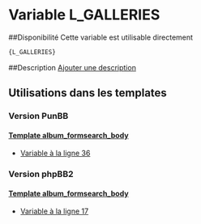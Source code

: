 # Variable L_GALLERIES

##Disponibilité
Cette variable est utilisable directement

```html
{L_GALLERIES}
```

##Description
[Ajouter une description](https://fa-tvars.appspot.com/var/L_GALLERIES)

## Utilisations dans les templates

### Version PunBB

#### [Template album_formsearch_body](punbb/album_formsearch_body.md#readme)
* [Variable &agrave; la ligne 36](../punbb/album_formsearch_body.tpl#L36)

### Version phpBB2

#### [Template album_formsearch_body](subsilver/album_formsearch_body.md#readme)
* [Variable &agrave; la ligne 17](../subsilver/album_formsearch_body.tpl#L17)